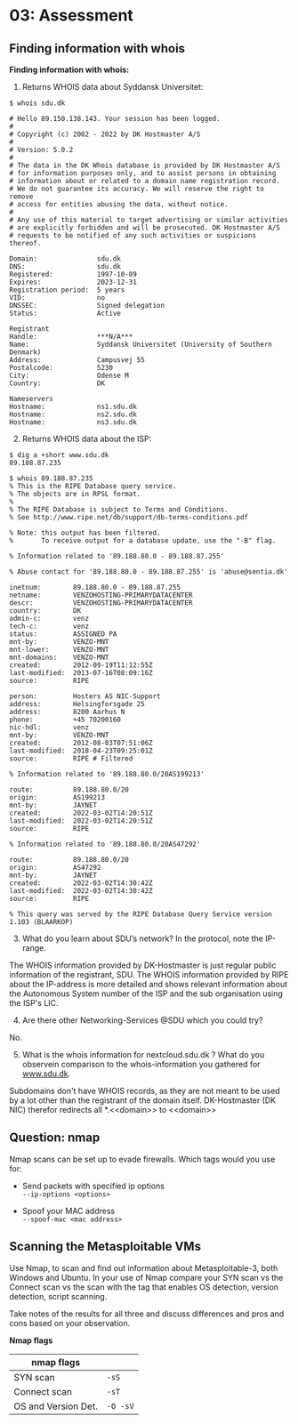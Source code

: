 # 03: Assessment

## Finding information with whois

**Finding information with whois:**

1. Returns WHOIS data about Syddansk Universitet:

```
$ whois sdu.dk

# Hello 89.150.138.143. Your session has been logged.
#
# Copyright (c) 2002 - 2022 by DK Hostmaster A/S
#
# Version: 5.0.2
#
# The data in the DK Whois database is provided by DK Hostmaster A/S
# for information purposes only, and to assist persons in obtaining
# information about or related to a domain name registration record.
# We do not guarantee its accuracy. We will reserve the right to remove
# access for entities abusing the data, without notice.
#
# Any use of this material to target advertising or similar activities
# are explicitly forbidden and will be prosecuted. DK Hostmaster A/S
# requests to be notified of any such activities or suspicions thereof.

Domain:               sdu.dk
DNS:                  sdu.dk
Registered:           1997-10-09
Expires:              2023-12-31
Registration period:  5 years
VID:                  no
DNSSEC:               Signed delegation
Status:               Active

Registrant
Handle:               ***N/A***
Name:                 Syddansk Universitet (University of Southern Denmark)
Address:              Campusvej 55
Postalcode:           5230
City:                 Odense M
Country:              DK

Nameservers
Hostname:             ns1.sdu.dk
Hostname:             ns2.sdu.dk
Hostname:             ns3.sdu.dk
```

2. Returns WHOIS data about the ISP:

```
$ dig a +short www.sdu.dk
89.188.87.235

$ whois 89.188.87.235
% This is the RIPE Database query service.
% The objects are in RPSL format.
%
% The RIPE Database is subject to Terms and Conditions.
% See http://www.ripe.net/db/support/db-terms-conditions.pdf

% Note: this output has been filtered.
%       To receive output for a database update, use the "-B" flag.

% Information related to '89.188.80.0 - 89.188.87.255'

% Abuse contact for '89.188.80.0 - 89.188.87.255' is 'abuse@sentia.dk'

inetnum:        89.188.80.0 - 89.188.87.255
netname:        VENZOHOSTING-PRIMARYDATACENTER
descr:          VENZOHOSTING-PRIMARYDATACENTER
country:        DK
admin-c:        venz
tech-c:         venz
status:         ASSIGNED PA
mnt-by:         VENZO-MNT
mnt-lower:      VENZO-MNT
mnt-domains:    VENZO-MNT
created:        2012-09-19T11:12:55Z
last-modified:  2013-07-16T08:09:16Z
source:         RIPE

person:         Hosters AS NIC-Support
address:        Helsingforsgade 25
address:        8200 Aarhus N
phone:          +45 70200160
nic-hdl:        venz
mnt-by:         VENZO-MNT
created:        2012-08-03T07:51:06Z
last-modified:  2018-04-23T09:25:01Z
source:         RIPE # Filtered

% Information related to '89.188.80.0/20AS199213'

route:          89.188.80.0/20
origin:         AS199213
mnt-by:         JAYNET
created:        2022-03-02T14:20:51Z
last-modified:  2022-03-02T14:20:51Z
source:         RIPE

% Information related to '89.188.80.0/20AS47292'

route:          89.188.80.0/20
origin:         AS47292
mnt-by:         JAYNET
created:        2022-03-02T14:30:42Z
last-modified:  2022-03-02T14:30:42Z
source:         RIPE

% This query was served by the RIPE Database Query Service version 1.103 (BLAARKOP)
```

3. What do you learn about SDU’s network? In the protocol, note the IP-range.

The WHOIS information provided by DK-Hostmaster is just regular public information of the registrant, SDU. The WHOIS information provided by RIPE about the IP-address is more detailed and shows relevant information about the Autonomous System number of the ISP and the sub organisation using the ISP's LIC.

4. Are there other Networking-Services @SDU which you could try?

No.

5. What is the whois information for nextcloud.sdu.dk ? What do you observein comparison to the whois-information you gathered for www.sdu.dk.

Subdomains don't have WHOIS records, as they are not meant to be used by a lot other than the registrant of the domain itself. DK-Hostmaster (DK NIC) therefor redirects all *.\<\<domain\>\> to \<\<domain\>\>

## Question: nmap
Nmap scans can be set up to evade firewalls. Which tags would you use for:
* Send packets with specified ip options  
`--ip-options <options>`

* Spoof your MAC address  
`--spoof-mac <mac address>`

## Scanning the Metasploitable VMs
Use Nmap, to scan and find out information about Metasploitable-3, both Windows and Ubuntu. In your use of Nmap compare your SYN scan vs the Connect scan vs the scan with the tag that enables OS detection, version detection, script scanning.

Take notes of the results for all three and discuss differences and pros and cons based on your observation.

**Nmap flags**

| nmap flags | |
|-------|-------|
| SYN scan | `-sS` |
| Connect scan | `-sT` |
| OS and Version Det. | `-O -sV` |


